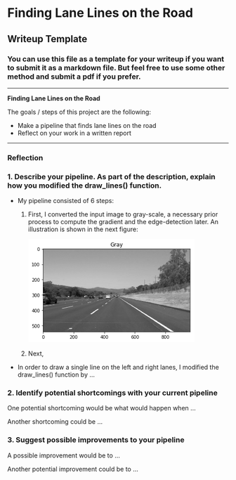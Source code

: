 # **Finding Lane Lines on the Road** 

## Writeup Template

### You can use this file as a template for your writeup if you want to submit it as a markdown file. But feel free to use some other method and submit a pdf if you prefer.

---

**Finding Lane Lines on the Road**

The goals / steps of this project are the following:

* Make a pipeline that finds lane lines on the road
* Reflect on your work in a written report

<!---
your comment goes here
-->

[//]: # (Image References)

[image1]: ../test_images_output/i_gray.png "Gray"
[image2]: ../test_images_output/i_blurred.png "Blurred Gray"
[image3]: ../test_images_output/i_canny.png "Canny Edge Detection"
[image4]: ../test_images_output/i_mask1.png "Canny Edge Detection (Mask applied)"
[image5]: ../test_images_output/i_mask2.png "Mask Lines"
[image6]: ../test_images_output/i_hough.png "Lines Detected (Hough Transform)"
[image7]: ../test_images_output/solidWhiteCurve_1.jpg "solidWhiteCurve_1"
[image8]: ../test_images_output/solidWhiteRight_1.jpg "solidWhiteRight_1"
[image9]: ../test_images_output/solidYellowCurve2_1.jpg "solidYellowCurve2_1"
[image10]: ../test_images_output/solidYellowCurve_1.jpg "solidYellowCurve_1"
[image11]: ../test_images_output/solidYellowLeft_1.jpg "solidYellowLeft_1"
[image12]: ../test_images_output/whiteCarLaneSwitch_1.jpg "whiteCarLaneSwitch_1"
[image13]: ../test_images_output/solidWhiteCurve_2.jpg "solidWhiteCurve_2"
[image14]: ../test_images_output/solidWhiteRight_2.jpg "solidWhiteRight_2"
[image15]: ../test_images_output/solidYellowCurve2_2.jpg "solidYellowCurve2_2"
[image16]: ../test_images_output/solidYellowCurve_2.jpg "solidYellowCurve_2"
[image17]: ../test_images_output/solidYellowLeft_2.jpg "solidYellowLeft_2"
[image18]: ../test_images_output/whiteCarLaneSwitch_2.jpg "whiteCarLaneSwitch_2"
---

### Reflection

### 1. Describe your pipeline. As part of the description, explain how you modified the draw_lines() function.

* My pipeline consisted of 6 steps: 
	1. First, I converted the input image to gray-scale, a necessary prior process to compute the gradient and the edge-detection later. An illustration is shown in the next figure:
       
        ![alt text][image1]
        
 	1. Next, 
 
* In order to draw a single line on the left and right lanes, I modified the draw_lines() function by ...

<!---
![alt text][image1]  ![alt-text][image2]
-->

### 2. Identify potential shortcomings with your current pipeline


One potential shortcoming would be what would happen when ... 

Another shortcoming could be ...


### 3. Suggest possible improvements to your pipeline

A possible improvement would be to ...

Another potential improvement could be to ...

